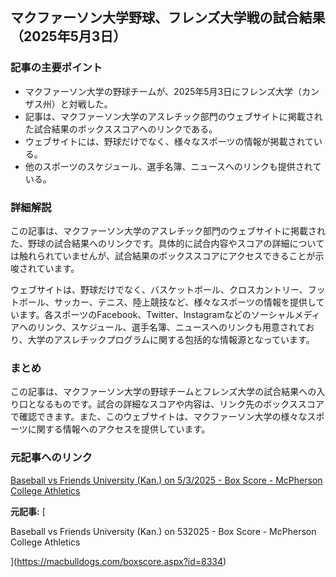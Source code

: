 ## マクファーソン大学野球、フレンズ大学戦の試合結果（2025年5月3日）

### 記事の主要ポイント

* マクファーソン大学の野球チームが、2025年5月3日にフレンズ大学（カンザス州）と対戦した。
* 記事は、マクファーソン大学のアスレチック部門のウェブサイトに掲載された試合結果のボックススコアへのリンクである。
* ウェブサイトには、野球だけでなく、様々なスポーツの情報が掲載されている。
* 他のスポーツのスケジュール、選手名簿、ニュースへのリンクも提供されている。

### 詳細解説

この記事は、マクファーソン大学のアスレチック部門のウェブサイトに掲載された、野球の試合結果へのリンクです。具体的に試合内容やスコアの詳細については触れられていませんが、試合結果のボックススコアにアクセスできることが示唆されています。

ウェブサイトは、野球だけでなく、バスケットボール、クロスカントリー、フットボール、サッカー、テニス、陸上競技など、様々なスポーツの情報を提供しています。各スポーツのFacebook、Twitter、Instagramなどのソーシャルメディアへのリンク、スケジュール、選手名簿、ニュースへのリンクも用意されており、大学のアスレチックプログラムに関する包括的な情報源となっています。

### まとめ

この記事は、マクファーソン大学の野球チームとフレンズ大学の試合結果への入り口となるものです。試合の詳細なスコアや内容は、リンク先のボックススコアで確認できます。また、このウェブサイトは、マクファーソン大学の様々なスポーツに関する情報へのアクセスを提供しています。

### 元記事へのリンク

[Baseball vs Friends University (Kan.) on 5/3/2025 - Box Score - McPherson College Athletics](https://mcphersonsports.com/sidearmstats/baseball/summary)


**元記事:** [
 Baseball vs Friends University (Kan.) on 532025 - Box Score - McPherson College Athletics
](https://macbulldogs.com/boxscore.aspx?id=8334)